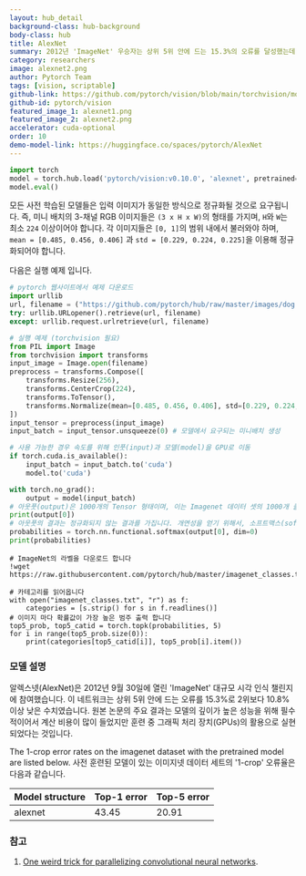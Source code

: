 ```yaml
---
layout: hub_detail
background-class: hub-background
body-class: hub
title: AlexNet
summary: 2012년 'ImageNet' 우승자는 상위 5위 안에 드는 15.3%의 오류를 달성했는데, 이는 2위보다 10.8% 이상 낮은 수치입니다.
category: researchers
image: alexnet2.png
author: Pytorch Team
tags: [vision, scriptable]
github-link: https://github.com/pytorch/vision/blob/main/torchvision/models/alexnet.py
github-id: pytorch/vision
featured_image_1: alexnet1.png
featured_image_2: alexnet2.png
accelerator: cuda-optional
order: 10
demo-model-link: https://huggingface.co/spaces/pytorch/AlexNet
---
```


```python
import torch
model = torch.hub.load('pytorch/vision:v0.10.0', 'alexnet', pretrained=True)
model.eval()
```

모든 사전 학습된 모델들은 입력 이미지가 동일한 방식으로 정규화될 것으로 요구됩니다.
즉, 미니 배치의 3-채널 RGB 이미지들은 `(3 x H x W)`의 형태를 가지며, `H`와 `W`는 최소 `224` 이상이어야 합니다.
각 이미지들은 `[0, 1]`의 범위 내에서 불러와야 하며, `mean = [0.485, 0.456, 0.406]` 과 `std = [0.229, 0.224, 0.225]`을 이용해 정규화되어야 합니다.

다음은 실행 예제 입니다.

```python
# pytorch 웹사이트에서 예제 다운로드
import urllib
url, filename = ("https://github.com/pytorch/hub/raw/master/images/dog.jpg", "dog.jpg")
try: urllib.URLopener().retrieve(url, filename)
except: urllib.request.urlretrieve(url, filename)
```

```python
# 실행 예제 (torchvision 필요)
from PIL import Image
from torchvision import transforms
input_image = Image.open(filename)
preprocess = transforms.Compose([
    transforms.Resize(256),
    transforms.CenterCrop(224),
    transforms.ToTensor(),
    transforms.Normalize(mean=[0.485, 0.456, 0.406], std=[0.229, 0.224, 0.225]),
])
input_tensor = preprocess(input_image)
input_batch = input_tensor.unsqueeze(0) # 모델에서 요구되는 미니배치 생성

# 사용 가능한 경우 속도를 위해 인풋(input)과 모델(model)을 GPU로 이동
if torch.cuda.is_available():
    input_batch = input_batch.to('cuda')
    model.to('cuda')

with torch.no_grad():
    output = model(input_batch)
# 아웃풋(output)은 1000개의 Tensor 형태이며, 이는 Imagenet 데이터 셋의 1000개 클래스에 대한 신뢰도 점수를 나타내는 결과
print(output[0])
# 아웃풋의 결과는 정규화되지 않는 결과를 가집니다. 개연성을 얻기 위해서, 소프트맥스(softmax)를 실행할 수 있습니다.
probabilities = torch.nn.functional.softmax(output[0], dim=0)
print(probabilities)
```

```
# ImageNet의 라벨을 다운로드 합니다
!wget https://raw.githubusercontent.com/pytorch/hub/master/imagenet_classes.txt
```

```
# 카테고리를 읽어옵니다
with open("imagenet_classes.txt", "r") as f:
    categories = [s.strip() for s in f.readlines()]
# 이미지 마다 확률값이 가장 높은 범주 출력 합니다
top5_prob, top5_catid = torch.topk(probabilities, 5)
for i in range(top5_prob.size(0)):
    print(categories[top5_catid[i]], top5_prob[i].item())
```

### 모델 설명

알렉스넷(AlexNet)은 2012년 9월 30일에 열린 'ImageNet' 대규모 시각 인식 챌린지에 참여했습니다. 이 네트워크는 상위 5위 안에 드는 오류를 15.3%로 2위보다 10.8% 이상 낮은 수치였습니다.
원본 논문의 주요 결과는 모델의 깊이가 높은 성능을 위해 필수적이어서 계산 비용이 많이 들었지만 훈련 중 그래픽 처리 장치(GPUs)의 활용으로 실현 되었다는 것입니다.

The 1-crop error rates on the imagenet dataset with the pretrained model are listed below.
사전 훈련된 모델이 있는 이미지넷 데이터 세트의 '1-crop' 오류율은 다음과 같습니다.

| Model structure | Top-1 error | Top-5 error |
| --------------- | ----------- | ----------- |
|  alexnet        | 43.45       | 20.91       |

### 참고

1. [One weird trick for parallelizing convolutional neural networks](https://arxiv.org/abs/1404.5997).
